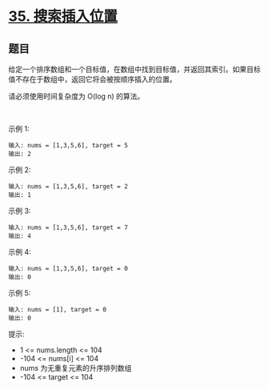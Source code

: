 # [35. 搜索插入位置](https://leetcode-cn.com/problems/search-insert-position/)

## 题目

给定一个排序数组和一个目标值，在数组中找到目标值，并返回其索引。如果目标值不存在于数组中，返回它将会被按顺序插入的位置。

请必须使用时间复杂度为 O(log n) 的算法。

 

示例 1:
```
输入: nums = [1,3,5,6], target = 5
输出: 2
```
示例 2:
```
输入: nums = [1,3,5,6], target = 2
输出: 1
```
示例 3:
```
输入: nums = [1,3,5,6], target = 7
输出: 4
```
示例 4:
```
输入: nums = [1,3,5,6], target = 0
输出: 0
```
示例 5:
```
输入: nums = [1], target = 0
输出: 0
```

提示:

- 1 <= nums.length <= 104
- -104 <= nums[i] <= 104
- nums 为无重复元素的升序排列数组
- -104 <= target <= 104
